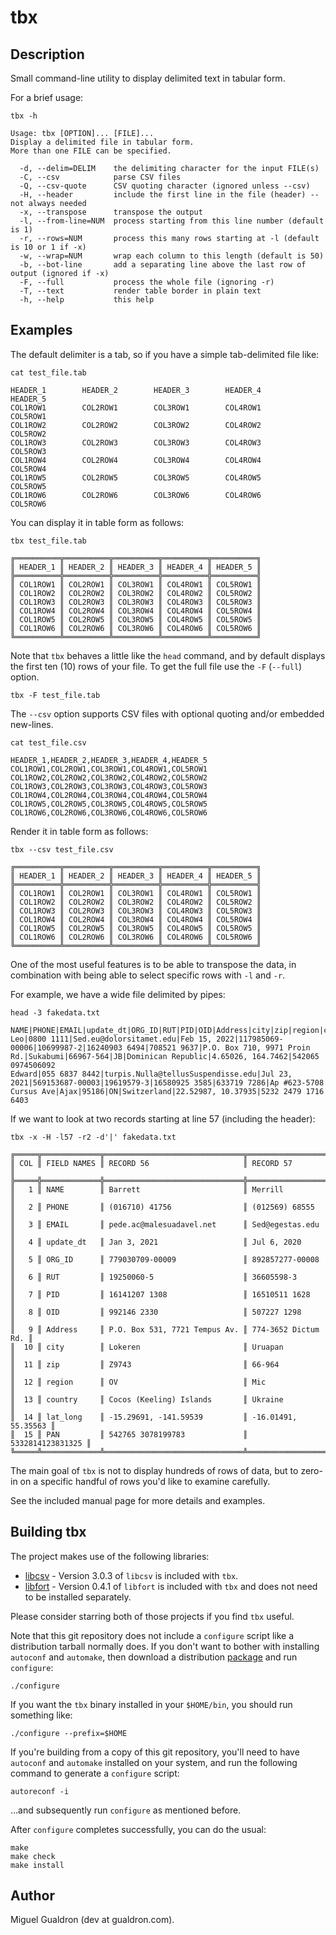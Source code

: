 # tbx

## Description

Small command-line utility to display delimited text in tabular form.

For a brief usage:

```
tbx -h

Usage: tbx [OPTION]... [FILE]...
Display a delimited file in tabular form.
More than one FILE can be specified.

  -d, --delim=DELIM    the delimiting character for the input FILE(s)
  -C, --csv            parse CSV files
  -Q, --csv-quote      CSV quoting character (ignored unless --csv)
  -H, --header         include the first line in the file (header) -- not always needed
  -x, --transpose      transpose the output
  -l, --from-line=NUM  process starting from this line number (default is 1)
  -r, --rows=NUM       process this many rows starting at -l (default is 10 or 1 if -x)
  -w, --wrap=NUM       wrap each column to this length (default is 50)
  -b, --bot-line       add a separating line above the last row of output (ignored if -x)
  -F, --full           process the whole file (ignoring -r)
  -T, --text           render table border in plain text
  -h, --help           this help
```

## Examples

The default delimiter is a tab, so if you have a simple tab-delimited file 
like:

```
cat test_file.tab

HEADER_1        HEADER_2        HEADER_3        HEADER_4        HEADER_5
COL1ROW1        COL2ROW1        COL3ROW1        COL4ROW1        COL5ROW1
COL1ROW2        COL2ROW2        COL3ROW2        COL4ROW2        COL5ROW2
COL1ROW3        COL2ROW3        COL3ROW3        COL4ROW3        COL5ROW3
COL1ROW4        COL2ROW4        COL3ROW4        COL4ROW4        COL5ROW4
COL1ROW5        COL2ROW5        COL3ROW5        COL4ROW5        COL5ROW5
COL1ROW6        COL2ROW6        COL3ROW6        COL4ROW6        COL5ROW6
```


You can display it in table form as follows:

```
tbx test_file.tab

╔══════════╦══════════╦══════════╦══════════╦══════════╗
║ HEADER_1 ║ HEADER_2 ║ HEADER_3 ║ HEADER_4 ║ HEADER_5 ║
╠══════════╬══════════╬══════════╬══════════╬══════════╣
║ COL1ROW1 ║ COL2ROW1 ║ COL3ROW1 ║ COL4ROW1 ║ COL5ROW1 ║
║ COL1ROW2 ║ COL2ROW2 ║ COL3ROW2 ║ COL4ROW2 ║ COL5ROW2 ║
║ COL1ROW3 ║ COL2ROW3 ║ COL3ROW3 ║ COL4ROW3 ║ COL5ROW3 ║
║ COL1ROW4 ║ COL2ROW4 ║ COL3ROW4 ║ COL4ROW4 ║ COL5ROW4 ║
║ COL1ROW5 ║ COL2ROW5 ║ COL3ROW5 ║ COL4ROW5 ║ COL5ROW5 ║
║ COL1ROW6 ║ COL2ROW6 ║ COL3ROW6 ║ COL4ROW6 ║ COL5ROW6 ║
╚══════════╩══════════╩══════════╩══════════╩══════════╝
```

Note that `tbx` behaves a little like the `head` command, and by default
displays the first ten (10) rows of your file.  To get the full file use the
`-F` (`--full`) option.

```
tbx -F test_file.tab
```

The `--csv` option supports CSV files with optional quoting and/or embedded 
new-lines.

```
cat test_file.csv

HEADER_1,HEADER_2,HEADER_3,HEADER_4,HEADER_5
COL1ROW1,COL2ROW1,COL3ROW1,COL4ROW1,COL5ROW1
COL1ROW2,COL2ROW2,COL3ROW2,COL4ROW2,COL5ROW2
COL1ROW3,COL2ROW3,COL3ROW3,COL4ROW3,COL5ROW3
COL1ROW4,COL2ROW4,COL3ROW4,COL4ROW4,COL5ROW4
COL1ROW5,COL2ROW5,COL3ROW5,COL4ROW5,COL5ROW5
COL1ROW6,COL2ROW6,COL3ROW6,COL4ROW6,COL5ROW6
```

Render it in table form as follows:

```
tbx --csv test_file.csv

╔══════════╦══════════╦══════════╦══════════╦══════════╗
║ HEADER_1 ║ HEADER_2 ║ HEADER_3 ║ HEADER_4 ║ HEADER_5 ║
╠══════════╬══════════╬══════════╬══════════╬══════════╣
║ COL1ROW1 ║ COL2ROW1 ║ COL3ROW1 ║ COL4ROW1 ║ COL5ROW1 ║
║ COL1ROW2 ║ COL2ROW2 ║ COL3ROW2 ║ COL4ROW2 ║ COL5ROW2 ║
║ COL1ROW3 ║ COL2ROW3 ║ COL3ROW3 ║ COL4ROW3 ║ COL5ROW3 ║
║ COL1ROW4 ║ COL2ROW4 ║ COL3ROW4 ║ COL4ROW4 ║ COL5ROW4 ║
║ COL1ROW5 ║ COL2ROW5 ║ COL3ROW5 ║ COL4ROW5 ║ COL5ROW5 ║
║ COL1ROW6 ║ COL2ROW6 ║ COL3ROW6 ║ COL4ROW6 ║ COL5ROW6 ║
╚══════════╩══════════╩══════════╩══════════╩══════════╝
```

One of the most useful features is to be able to transpose the data, in
combination with being able to select specific rows with `-l` and `-r`.

For example, we have a wide file delimited by pipes:


```
head -3 fakedata.txt

NAME|PHONE|EMAIL|update_dt|ORG_ID|RUT|PID|OID|Address|city|zip|region|country|lat_long|PAN
Leo|0800 1111|Sed.eu@dolorsitamet.edu|Feb 15, 2022|117985069-00006|10699987-2|16240903 6494|708521 9637|P.O. Box 710, 9971 Proin Rd.|Sukabumi|66967-564|JB|Dominican Republic|4.65026, 164.7462|542065 0974506092
Edward|055 6837 8442|turpis.Nulla@tellusSuspendisse.edu|Jul 23, 2021|569153687-00003|19619579-3|16580925 3585|633719 7286|Ap #623-5708 Cursus Ave|Ajax|95186|ON|Switzerland|22.52987, 10.37935|5232 2479 1716 6403
```

If we want to look at two records starting at line 57 (including the header):


```
tbx -x -H -l57 -r2 -d'|' fakedata.txt

╔═════╦═════════════╦═══════════════════════════════╦═════════════════════╗
║ COL ║ FIELD NAMES ║ RECORD 56                     ║ RECORD 57           ║
╠═════╬═════════════╬═══════════════════════════════╬═════════════════════╣
║   1 ║ NAME        ║ Barrett                       ║ Merrill             ║
║   2 ║ PHONE       ║ (016710) 41756                ║ (012569) 68555      ║
║   3 ║ EMAIL       ║ pede.ac@malesuadavel.net      ║ Sed@egestas.edu     ║
║   4 ║ update_dt   ║ Jan 3, 2021                   ║ Jul 6, 2020         ║
║   5 ║ ORG_ID      ║ 779030709-00009               ║ 892857277-00008     ║
║   6 ║ RUT         ║ 19250060-5                    ║ 36605598-3          ║
║   7 ║ PID         ║ 16141207 1308                 ║ 16510511 1628       ║
║   8 ║ OID         ║ 992146 2330                   ║ 507227 1298         ║
║   9 ║ Address     ║ P.O. Box 531, 7721 Tempus Av. ║ 774-3652 Dictum Rd. ║
║  10 ║ city        ║ Lokeren                       ║ Uruapan             ║
║  11 ║ zip         ║ Z9743                         ║ 66-964              ║
║  12 ║ region      ║ OV                            ║ Mic                 ║
║  13 ║ country     ║ Cocos (Keeling) Islands       ║ Ukraine             ║
║  14 ║ lat_long    ║ -15.29691, -141.59539         ║ -16.01491, 55.35563 ║
║  15 ║ PAN         ║ 542765 3078199783             ║    5332814123831325 ║
╚═════╩═════════════╩═══════════════════════════════╩═════════════════════╝
``` 

The main goal of `tbx` is not to display hundreds of rows of data, but to
zero-in on a specific handful of rows you'd like to examine carefully.

See the included manual page for more details and examples.

## Building tbx

The project makes use of the following libraries:

- [libcsv](https://github.com/rgamble/libcsv) - Version 3.0.3 of `libcsv` is included with `tbx`.
- [libfort](https://github.com/seleznevae/libfort) - Version 0.4.1 of `libfort` is included with `tbx` and does not need to be installed separately.

Please consider starring both of those projects if you find `tbx` useful.

Note that this git repository does not include a `configure` script like a 
distribution tarball normally does.  If you don't want to bother with 
installing `autoconf` and `automake`, then download a distribution
[package](https://github.com/mgualdron/tbx/releases/download/v0.0.5/tbx-0.0.5.tar.gz)
and run `configure`:

```
./configure
```

If you want the `tbx` binary installed in your `$HOME/bin`, you should 
run something like:

```
./configure --prefix=$HOME
```

If you're building from a copy of this git repository, you'll need to have 
`autoconf` and `automake` installed on your system, and run the following 
command to generate a `configure` script:

```
autoreconf -i
```

...and subsequently run `configure` as mentioned before.

After `configure` completes successfully, you can do the usual:

```
make
make check
make install
```

## Author

Miguel Gualdron (dev at gualdron.com).
